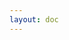 ```yaml
---
layout: doc
---
```


<div style="width:100%;display:flex;align-items:center;flex-direction:column">
  <div v-if="!loaded" class="loading-info">
    <Loading2/>
  </div>
  <iframe id="outerPage" :src="pageLink" @load="iframeload" scrolling="auto" frameborder="0"   :style="frameStyle"></iframe>
</div>

<script setup>
import { useData } from 'vitepress'
import { ref, onMounted,reactive,watch } from 'vue'
import * as pages from './pages.ts'

const { site, theme, page, frontmatter,params } = useData()

const pageLink = ref(null)
const loaded = ref(false)
const frameStyle=reactive({
  opacity: 0,
  width:'100%',
  'min-width':'100%',
  'min-height':'200px',
})
console.log(params.value)
let title = params.value.title
let src = pages.findPageSrc(title)
console.log(`src=${src}`)
pageLink.value = src

function handleUrlClick(e){
  console.log(e)
  e.preventDefault()
  window.open(e.target.href,'_blank')
}

function handleAllInnerLinks(){
  const cIframe = document.getElementById("outerPage");
  let frameDoc = cIframe.contentWindow.document
  // console.log(frameDoc)
  let links =  Array.from(frameDoc.getElementsByTagName("a"))
  // console.log(links)
  links.forEach((link)=>{
    link.onclick = handleUrlClick
  })
}

watch(loaded,async(n,o)=>{
  console.log(`loaded=${loaded.value}`)
  frameStyle.opacity = 1
  handleAllInnerLinks()
})

onMounted(()=>{
  document.title=`${title}-共建人间天堂`
})

function iframeload() {
  setTimeout(() => {
        try {
          const cIframe = document.getElementById("outerPage");
          let aWindow = cIframe.contentWindow;
          aWindow.fullUrl = window.location.href;
          let aWindowHeight =
            aWindow .document.documentElement.scrollHeight ||
            aWindow .document.body.scrollHeight;
      
          let doc = cIframe.contentDocument || cIframe.document;
          let cHeight = Math.max(
            doc.body.clientHeight,
            doc.documentElement.clientHeight
          );
          let sHeight = Math.max(
            doc.body. scrollHeight,
            doc.documentElement.scrollHeight
          );
          let lheight = Math.max(cHeight, sHeight);
          let finalHeight = Math.max(lheight, aWindowHeight );
          // this.iframeHeight = finalHeight + "px";
          let h = (finalHeight+50) + "px";//多加一点高度，免得出现纵向滚动条
          cIframe.height = h;
          console.log(`frame height=${h}`)
          loaded.value = true
        } catch (e) {
          //跨域获取不到
          console.log(e);
          throw new Error("自定义错误setIframeHeight Error");
        }
      }, 1500);
}
</script>

<style>

.loading-info {
  display:flex;
  width:100%;
  height:200px;
  align-items: center;
  justify-content: center;
  flex-direction:row
}


</style>
